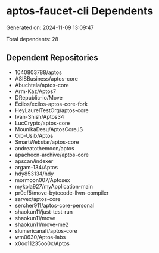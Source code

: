 # aptos-faucet-cli Dependents

Generated on: 2024-11-09 13:09:47

Total dependents: 28

## Dependent Repositories

- 1040803788/aptos
- ASISBusiness/aptos-core
- Abuchtela/aptos-core
- Arm-Kaz/Aptos7
- DRepublic-io/Move
- Ecilos/ecilos-aptos-core-fork
- HeyLaurelTestOrg/aptos-core
- Ivan-Shish/Aptos34
- LucCrypto/aptos-core
- MounikaDesu/AptosCoreJS
- Oib-Usib/Aptos
- SmartWebstar/aptos-core
- andreatothemoon/aptos
- apachecn-archive/aptos-core
- apscan/indexer
- argam-134/Aptos
- hdy853134/hdy
- mormoon007/Aptosex
- mykola927/myApplication-main
- pr0cf5/move-bytecode-llvm-compiler
- sarvex/aptos-core
- sercher911/aptos-core-personal
- shaokun11/just-test-run
- shaokun11/move
- shaokun11/move-me2
- slumericanafi/aptos-core
- wm0630/Aptos-labs
- x0oo11235oo0x/Aptos
